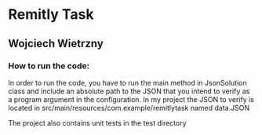 # Remitly Task
## Wojciech Wietrzny
### How to run the code:
In order to run the code, you have to run the main method in JsonSolution class
and include an absolute path to the JSON that you intend to verify as a program argument in the configuration. In my project the JSON to verify is located in src/main/resources/com.example/remitlytask named data.JSON

The project also contains unit tests in the test directory